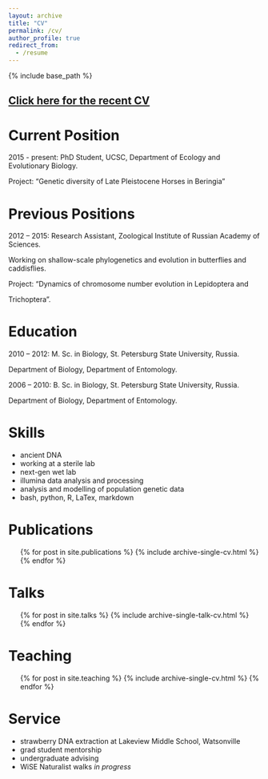 ```yaml
---
layout: archive
title: "CV"
permalink: /cv/
author_profile: true
redirect_from:
  - /resume
---
```


{% include base_path %}

[Click here for the recent CV](../files/VershininaAlisa_CVoct18.pdf)
-----

Current Position
======
2015 - present: PhD Student, UCSC, Department of Ecology and Evolutionary Biology.

Project: “Genetic diversity of Late Pleistocene Horses in Beringia”

Previous Positions
======

2012 – 2015: Research Assistant, Zoological Institute of Russian Academy of Sciences.

Working on shallow-scale phylogenetics and evolution in butterflies and caddisflies.

Project: “Dynamics of chromosome number evolution in Lepidoptera and

Trichoptera”.

Education
======

2010 – 2012: M. Sc. in Biology, St. Petersburg State University, Russia.

Department of Biology, Department of Entomology.

2006 – 2010: B. Sc. in Biology, St. Petersburg State University, Russia.

Department of Biology, Department of Entomology.

Skills
======

* ancient DNA 
* working at a sterile lab
* next-gen wet lab
* illumina data analysis and processing
* analysis and modelling of population genetic data
* bash, python, R, LaTex, markdown

Publications
======
  <ul>{% for post in site.publications %}
    {% include archive-single-cv.html %}
  {% endfor %}</ul>
  
Talks
======
  <ul>{% for post in site.talks %}
    {% include archive-single-talk-cv.html %}
  {% endfor %}</ul>
  
Teaching
======
  <ul>{% for post in site.teaching %}
    {% include archive-single-cv.html %}
  {% endfor %}</ul>
  
Service
======
* strawberry DNA extraction at Lakeview Middle School, Watsonville
* grad student mentorship
* undergraduate advising
* WiSE Naturalist walks *in progress*